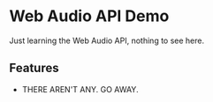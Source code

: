 # Web Audio API Demo

Just learning the Web Audio API, nothing to see here. 

## Features 

* THERE AREN'T ANY.  GO AWAY.